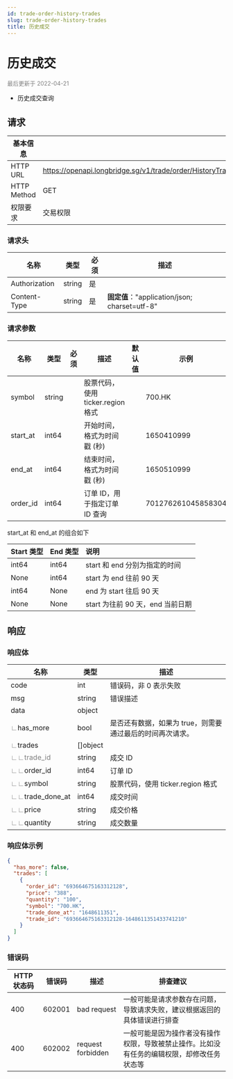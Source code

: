 ```yaml
---
id: trade-order-history-trades
slug: trade-order-history-trades
title: 历史成交
---
```


#  历史成交

<font color='gray' size='2'>最后更新于 2022-04-21</font>

 - 历史成交查询

## 请求

| 基本信息        |                                                            |
|-------------|------------------------------------------------------------|
| HTTP URL    | https://openapi.longbridge.sg/v1/trade/order/HistoryTrades |
| HTTP Method | GET                                                        |
| 权限要求        | 交易权限                                                       |

### 请求头

| 名称            | 类型     | 必须  | 描述                                        |
|---------------|--------|-----|-------------------------------------------|
| Authorization | string | 是   |                                           |
| Content-Type  | string | 是   | **固定值**："application/json; charset=utf-8" |

### 请求参数

| 名称       | 类型     | 必须  | 描述                       | 默认值 | 示例                 |
|----------|--------|-----|--------------------------|-----|--------------------|
| symbol   | string |     | 股票代码，使用 ticker.region 格式 |     | 700.HK             |
| start_at | int64  |     | 开始时间，格式为时间戳 (秒)          |     | 1650410999         |
| end_at   | int64  |     | 结束时间，格式为时间戳 (秒)          |     | 1650510999         |
| order_id | int64  |     | 订单 ID，用于指定订单 ID 查询       |     | 701276261045858304 |

start_at 和 end_at 的组合如下

| Start 类型 | End 类型 | 说明                      |
|:---------|:-------|:------------------------|
| int64    | int64  | start 和 end 分别为指定的时间    |
| None     | int64  | start 为 end 往前 90 天     |
| int64    | None   | end 为 start 往后 90 天     |
| None     | None   | start 为往前 90 天，end 当前日期 |

## 响应

### 响应体

| 名称                                                                  | 类型       | 描述                              |
|---------------------------------------------------------------------|----------|---------------------------------|
| code                                                                | int      | 错误码，非 0 表示失败                    |
| msg                                                                 | string   | 错误描述                            |
| data                                                                | object   |                                 |
| <font color='grey'>∟</font>has_more                                 | bool     | 是否还有数据，如果为 true，则需要通过最后的时间再次请求。 |
| <font color='grey'>∟</font>trades                                   | []object |                                 |
| <font color='grey'>∟</font><font color='grey'>∟trade_id</font>      | string   | 成交 ID                           |
| <font color='grey'>∟</font><font color='grey'>∟</font>order_id      | int64    | 订单 ID                           |
| <font color='grey'>∟</font><font color='grey'>∟</font>symbol        | string   | 股票代码，使用 ticker.region 格式        |
| <font color='grey'>∟</font><font color='grey'>∟</font>trade_done_at | int64    | 成交时间                            |
| <font color='grey'>∟</font><font color='grey'>∟</font>price         | string   | 成交价格                            |
| <font color='grey'>∟</font><font color='grey'>∟</font>quantity      | string   | 成交数量                            |




### 响应体示例

```json
{
  "has_more": false,
  "trades": [
    {
      "order_id": "693664675163312128",
      "price": "388",
      "quantity": "100",
      "symbol": "700.HK",
      "trade_done_at": "1648611351",
      "trade_id": "693664675163312128-1648611351433741210"
    }
  ]
}
```

### 错误码

| HTTP 状态码 | 错误码    | 描述                | 排查建议                                          |
|----------|--------|-------------------|-----------------------------------------------|
| 400      | 602001 | bad request       | 一般可能是请求参数存在问题，导致请求失败，建议根据返回的具体错误进行排查          |
| 400      | 602002 | request forbidden | 一般可能是因为操作者没有操作权限，导致被禁止操作。比如没有任务的编辑权限，却修改任务状态等 |
